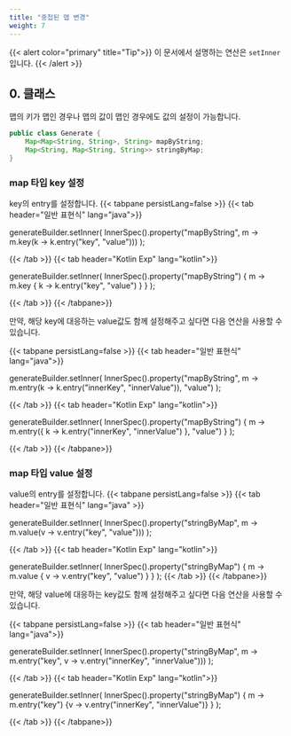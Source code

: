 ```yaml
---
title: "중첩된 맵 변경"
weight: 7
---
```


{{< alert color="primary" title="Tip">}}
이 문서에서 설명하는 연산은 `setInner` 입니다.
{{< /alert >}}

## 0. 클래스
맵의 키가 맵인 경우나 맵의 값이 맵인 경우에도 값의 설정이 가능합니다.
```java
public class Generate {
	Map<Map<String, String>, String> mapByString;
	Map<String, Map<String, String>> stringByMap;
}
```

### map 타입 key 설정
key의 entry를 설정합니다.
{{< tabpane persistLang=false >}}
{{< tab header="일반 표현식" lang="java">}}

generateBuilder.setInner(
    InnerSpec().property("mapByString", m -> m.key(k -> k.entry("key", "value")))
);

{{< /tab >}}
{{< tab header="Kotlin Exp" lang="kotlin">}}

generateBuilder.setInner(
    InnerSpec().property("mapByString") { m -> m.key { k -> k.entry("key", "value") } }
);

{{< /tab >}}
{{< /tabpane>}}

만약, 해당 key에 대응하는 value값도 함께 설정해주고 싶다면 다음 연산을 사용할 수 있습니다.

{{< tabpane persistLang=false >}}
{{< tab header="일반 표현식" lang="java">}}

generateBuilder.setInner(
    InnerSpec().property("mapByString", m -> m.entry(k -> k.entry("innerKey", "innerValue")), "value")
);

{{< /tab >}}
{{< tab header="Kotlin Exp" lang="kotlin">}}

generateBuilder.setInner(
    InnerSpec().property("mapByString") { m -> m.entry({ k -> k.entry("innerKey", "innerValue") }, "value") }
);

{{< /tab >}}
{{< /tabpane>}}

### map 타입 value 설정
value의 entry를 설정합니다.
{{< tabpane persistLang=false >}}
{{< tab header="일반 표현식" lang="java" >}}

generateBuilder.setInner(
    InnerSpec().property("stringByMap", m -> m.value(v -> v.entry("key", "value")))
);

{{< /tab >}}
{{< tab header="Kotlin Exp" lang="kotlin">}}

generateBuilder.setInner(
    InnerSpec().property("stringByMap") { m -> m.value { v -> v.entry("key", "value") } }
);
{{< /tab >}}
{{< /tabpane>}}

만약, 해당 value에 대응하는 key값도 함께 설정해주고 싶다면 다음 연산을 사용할 수 있습니다.

{{< tabpane persistLang=false >}}
{{< tab header="일반 표현식" lang="java">}}

generateBuilder.setInner(
InnerSpec().property("stringByMap", m -> m.entry("key", v -> v.entry("innerKey", "innerValue")))
);

{{< /tab >}}
{{< tab header="Kotlin Exp" lang="kotlin">}}

generateBuilder.setInner(
InnerSpec().property("stringByMap") { m -> m.entry("key") {v -> v.entry("innerKey", "innerValue")} }
);

{{< /tab >}}
{{< /tabpane>}}
